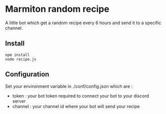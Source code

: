 # Marmiton random recipe

A little bot which get a random recipe every 6 hours and send it to a specific channel.

## Install

```
npm install
node recipe.js
```

## Configuration

Set your environment variable in ./conf/config.json which are :

- token : your bot token required to connect your bot to your discord server
- channel : your channel id where your bot will send your recipe
